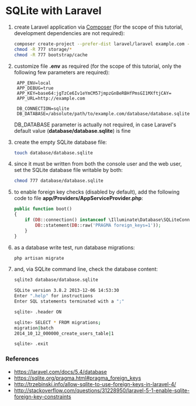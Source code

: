 # SQLite with Laravel

1. create Laravel application via [Composer](https://getcomposer.org/) (for the scope of this tutorial, development dependencies are not required):

    ```bash
    composer create-project --prefer-dist laravel/laravel example.com --no-dev
    chmod -R 777 storage/*
    chmod -R 777 bootstrap/cache
    ```

1. customize file **.env** as required (for the scope of this tutorial, only the following few parameters are required):

        APP_ENV=local
        APP_DEBUG=true
        APP_KEY=base64:jgTzCe6Iv1eYmCM57jmpzGnBeRBHfPmsGI1MXftjCAY=
        APP_URL=http://example.com

        DB_CONNECTION=sqlite
        DB_DATABASE=/absolute/path/to/example.com/database/database.sqlite

    DB_DATABASE parameter is actually not required, in case Laravel's default value (**database/database.sqlite**) is fine

1. create the empty SQLite database file:

    ```bash
    touch database/database.sqlite
    ```

1. since it must be written from both the console user and the web user, set the SQLite database file writable by both:

    ```bash
    chmod 777 database/database.sqlite
    ```

1. to enable foreign key checks (disabled by default), add the following code to file **app/Providers/AppServiceProvider.php**:

    ```php
    public function boot()
    {
        if (DB::connection() instanceof \Illuminate\Database\SQLiteConnection) {
            DB::statement(DB::raw('PRAGMA foreign_keys=1'));
        }
    }
    ```
1. as a database write test, run database migrations:

    ```bash
    php artisan migrate
    ```

1. and, via SQLite command line, check the database content:

    ```bash
    sqlite3 database/database.sqlite

    SQLite version 3.8.2 2013-12-06 14:53:30
    Enter ".help" for instructions
    Enter SQL statements terminated with a ";"

    sqlite> .header ON

    sqlite> SELECT * FROM migrations;
    migration|batch
    2014_10_12_000000_create_users_table|1

    sqlite> .exit
    ```

### References

* https://laravel.com/docs/5.4/database
* https://sqlite.org/pragma.html#pragma_foreign_keys
* http://trzebinski.info/allow-sqlite-to-use-foreign-keys-in-laravel-4/
* http://stackoverflow.com/questions/31228950/laravel-5-1-enable-sqlite-foreign-key-constraints